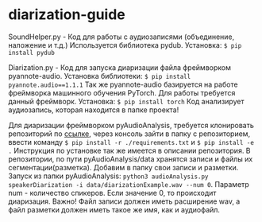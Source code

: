 # diarization-guide

SoundHelper.py - Код для работы с аудиозаписями (объединение, наложение и т.д.)
Используется библиотека pydub. 
Установка: `$ pip install pydub`

Diarization.py - Код для запуска диаризации файла фреймворком pyannote-audio.
Установка библиотеки: `$ pip install pyannote.audio==1.1.1` 
Так же pyannote-audio базируется на работе фреймворка машинного обучения PyTorch. Для работы требуется данный фреймворк.
Установка: `$ pip install torch`
Код анализирует аудиозапись, которая находится в папке проекта!

Для диаризации фреймворком pyAudioAnalysis, требуется клонировать репозиторий по [ссылке](https://github.com/tyiannak/pyAudioAnalysis.git),
через консоль зайти в папку с репозиторием, ввести команду `$ pip install -r ./requirements.txt` и `$ pip install -e .`
Инструкция по установке так же имеется в описании репозитория.
В репозитории, по пути pyAudioAnalysis/data хранятся записи и файлы их сегментации(разметка). Добавим в папку свои записи и разметки.
Запуск из папки pyAudioAnalysis: `python3 audioAnalysis.py speakerDiarization -i data/diarizationExample.wav --num 0`. Параметр num - количество спикеров. Если значение 0, то происходит диаризация.
Важно! Файл записи должен иметь расширение wav, а файл разметки должен иметь такое же имя, как и аудиофайл.

